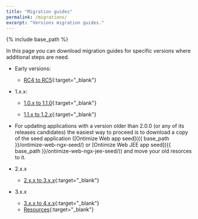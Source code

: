 ```yaml
---
title: "Migration guides"
permalink: /migrations/
excerpt: "Versions migration guides."
---
```

{% include base_path %}

In this page you can download migration guides for specific versions where additional steps are need.

* Early versions:

  * [RC4 to RC5](https://github.com/OntimizeWeb/docs/raw/assets/migrate-from-RC4-to-RC5.pdf){:target="_blank"}

* 1.x.x:

  * [1.0.x to 1.1.0](https://github.com/OntimizeWeb/docs/raw/assets/migrate-from-1.0.x-to-1.1.0.pdf){:target="_blank"}

  * [1.1.x to 1.2.x](https://github.com/OntimizeWeb/docs/raw/assets/migrate-from-1.1.x-to-1.2.x.pdf){:target="_blank"}

* For updating applications with a version older than 2.0.0 (or any of its releases candidates) the easiest way to proceed is to download a copy of the seed application ([Ontimize Web app seed]({{ base_path }}/ontimize-web-ngx-seed/) or [Ontimize Web JEE app seed]({{ base_path }}/ontimize-web-ngx-jee-seed/)) and move your old resorces to it.

* 2.x.x

  * [2.x.x to 3.x.x](https://github.com/OntimizeWeb/docs/raw/assets/migrate-from-2.x.x-to-3.x.x.pdf){:target="_blank"}

* 3.x.x

  * [3.x.x to 4.x.x](https://github.com/OntimizeWeb/docs/raw/assets/migrate-from-3.x.x-to-4.x.x.pdf){:target="_blank"}
  * [Resources](https://github.com/OntimizeWeb/docs/raw/assets/3.x.x-to-4.x.x-resources.zip){:target="_blank"}
